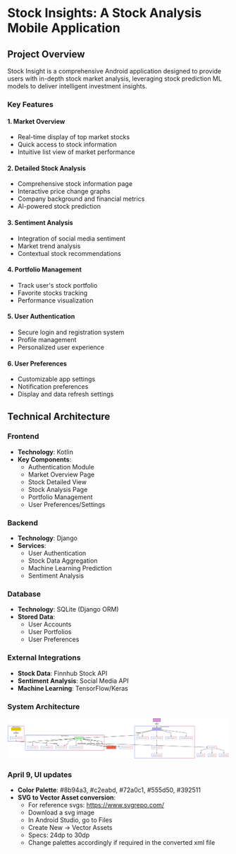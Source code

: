 # Stock Insights: A Stock Analysis Mobile Application

## Project Overview

Stock Insight is a comprehensive Android application designed to provide users with in-depth stock market analysis, leveraging stock prediction ML models to deliver intelligent investment insights.

### Key Features

#### 1. Market Overview
- Real-time display of top market stocks
- Quick access to stock information
- Intuitive list view of market performance

#### 2. Detailed Stock Analysis
- Comprehensive stock information page
- Interactive price change graphs
- Company background and financial metrics
- AI-powered stock prediction

#### 3. Sentiment Analysis
- Integration of social media sentiment
- Market trend analysis
- Contextual stock recommendations

#### 4. Portfolio Management
- Track user's stock portfolio
- Favorite stocks tracking
- Performance visualization

#### 5. User Authentication
- Secure login and registration system
- Profile management
- Personalized user experience

#### 6. User Preferences
- Customizable app settings
- Notification preferences
- Display and data refresh settings

## Technical Architecture

### Frontend
- **Technology**: Kotlin
- **Key Components**:
  - Authentication Module
  - Market Overview Page
  - Stock Detailed View
  - Stock Analysis Page
  - Portfolio Management
  - User Preferences/Settings

### Backend
- **Technology**: Django
- **Services**:
  - User Authentication
  - Stock Data Aggregation
  - Machine Learning Prediction
  - Sentiment Analysis

### Database
- **Technology**: SQLite (Django ORM)
- **Stored Data**:
  - User Accounts
  - User Portfolios
  - User Preferences

### External Integrations
- **Stock Data**: Finnhub Stock API
- **Sentiment Analysis**: Social Media API
- **Machine Learning**: TensorFlow/Keras

### System Architecture

![Mermaid Diagram](images/systemArchitecture.png)


### April 9, UI updates
- **Color Palette**: #8b94a3, #c2eabd, #72a0c1, #555d50, #392511
- **SVG to Vector Asset conversion**:
  - For reference svgs: https://www.svgrepo.com/
  - Download a svg image 
  - In Android Studio, go to Files
  - Create New -> Vector Assets
  - Specs: 24dp to 30dp
  - Change palettes accordingly if required in the converted xml file
